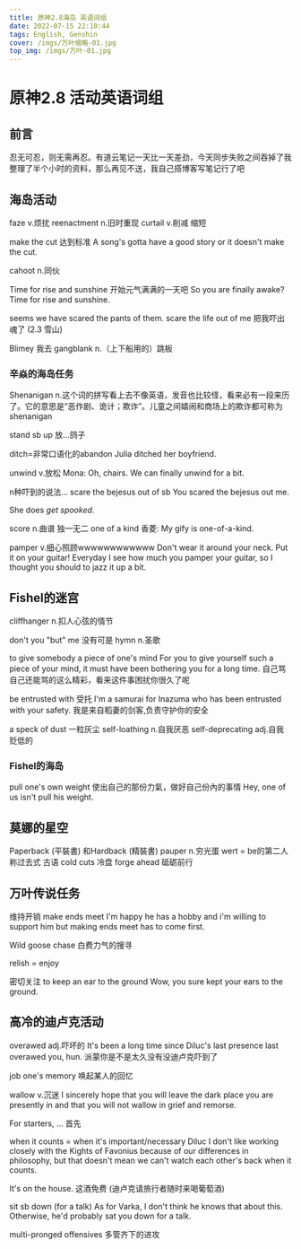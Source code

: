 ```yaml
---
title: 原神2.8海岛 英语词组
date: 2022-07-15 22:10:44
tags: English, Genshin
cover: /imgs/万叶缩略-01.jpg
top_img: /imgs/万叶-01.jpg
---
```



# 原神2.8 活动英语词组
## 前言
忍无可忍，则无需再忍。有道云笔记一天比一天差劲，今天同步失败之间吞掉了我整理了半个小时的资料，那么再见不送，我自己搭博客写笔记行了吧

## 海岛活动
faze v.烦扰
reenactment n.旧时重现
curtail v.削减 缩短

make the cut 达到标准
A song's gotta have a good story or it doesn't make the cut. 

cahoot n.同伙

Time for rise and sunshine 开始元气满满的一天吧
So you are finally awake? Time for rise and sunshine.

seems we have scared the pants of them.
scare the life out of me  把我吓出魂了 (2.3 雪山)

Blimey 我去
gangblank n.（上下船用的）跳板

### 辛焱的海岛任务
Shenanigan n.这个词的拼写看上去不像英语，发音也比较怪，看来必有一段来历了。它的意思是“恶作剧、诡计；欺诈”。儿童之间嬉闹和商场上的欺诈都可称为shenanigan

stand sb up 放...鸽子

ditch=非常口语化的abandon
Julia ditched her boyfriend.

unwind v.放松
Mona: Oh, chairs. We can finally unwind for a bit.

n种吓到的说法...
scare the bejesus out of sb
You scared the bejesus out me.

She does *get spooked*.

score n.曲谱
独一无二 one of a kind
香菱: My gify is one-of-a-kind.

pamper v.细心照顾wwwwwwwwwwww
Don't wear it around your neck. Put it on your guitar!
Everyday I see how much you pamper your guitar, so I thought you should to jazz it up a bit.

## Fishel的迷宫
cliffhanger n.扣人心弦的情节

don't you "but" me 没有可是
hymn n.圣歌

to give somebody a piece of one's mind
For you to give yourself such a piece of your mind, it must have been bothering you for a long time.
自己骂自己还能骂的这么精彩，看来这件事困扰你很久了呢

be entrusted with 受托
I'm a samurai for Inazuma who has been entrusted with your safety.
我是来自稻妻的剑客,负责守护你的安全


a speck of dust 一粒灰尘
self-loathing n.自我厌恶
self-deprecating adj.自我贬低的

### Fishel的海岛
pull one's own weight 使出自己的那份力氣，做好自己份內的事情
Hey, one of us isn't pull his weight.

## 莫娜的星空
Paperback (平裝書) 和Hardback (精裝書)
pauper n.穷光蛋
wert = be的第二人称过去式 古语
cold cuts 冷盘
forge ahead 砥砺前行

## 万叶传说任务
维持开销 make ends meet 
I'm happy he has a hobby and i'm willing to support him but making ends meet has to come first.

Wild goose chase 白费力气的搜寻

relish = enjoy

密切关注 to keep an ear to the ground 
Wow, you sure kept your ears to the ground. 


## 高冷的迪卢克活动
overawed adj.吓坏的
It's been a long time since Diluc's last presence last overawed you, hun. 派蒙你是不是太久没有没迪卢克吓到了

job one's memory 唤起某人的回忆

wallow v.沉迷
I sincerely hope that you will leave the dark place you are presently in and that you will not wallow in grief and remorse.

For starters, ... 首先

when it counts = when it's important/necessary
Diluc I don't like working closely with the Kights of Favonius because of our differences in philosophy, but
that doesn't mean we can't watch each other's back when it counts. 

It's on the house. 这酒免费 (迪卢克请旅行者随时来喝葡萄酒)


sit sb down (for a talk)
As for Varka, I don't think he knows that about this. Otherwise, he'd probably sat you down for a talk.

multi-pronged offensives 多管齐下的进攻 

